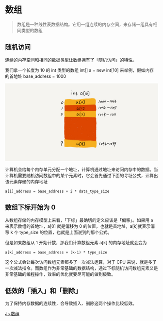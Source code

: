 # 数组

> 数组是一种线性表数据结构。它用一组连续的内存空间，来存储一组具有相同类型的数组

## 随机访问

连续的内存空间和相同的数据类型让数组拥有了「随机访问」的特性。

我们拿一个长度为 10 的 int 类型的数组 int[] a = new int[10] 来举例，假如内存的首地址 base_address = 1000

![array](./array.png)

计算机会给每个内存单元分配一个地址，计算机通过地址来访问内存中的数据。当计算机需要随机访问数组中的某个元素时，它会首先通过下面的寻址公式，计算出该元素存储的内存地址

```
a[i]_address = base_address + i * data_type_size
```

## 数组下标开始为 0

从数组存储的内存模型上来看，「下标」最确切的定义应该是「偏移」。如果用 a 来表示数组的首地址，a[0] 就是偏移为 0 的位置，也就是首地址，a[k]就表示偏移 k 个 type_size 的位置，也就是上面说到的那个公式。

但是如果数组从 1 开始计数，那我们计算数组元素 a[k] 的内存地址就会变为

```
a[k]_address = base_address + (k-1) * type_size
```

这个公式会让每次访问数组元素都多了一次减法运算，对于 CPU 来说，就是多了一次减法指令。而数组作为非常基础的数据结构，通过下标随机访问数组元素又是非常基础的编程操作，效率的优化就要尽可能的做到极致。

## 低效的「插入」和「删除」

为了保持内存数据的连续性，会导致插入、删除这两个操作比较低效。

[Js 数组](https://github.com/MLuminary/Algo/blob/master/basic/data-structure/array/array.md)
